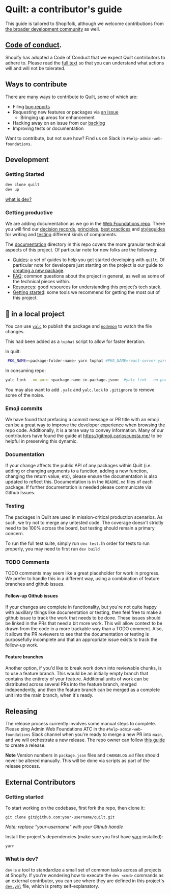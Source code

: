 # Quilt: a contributor's guide

This guide is tailored to Shopifolk, although we welcome contributions from [the broader development community](#external-contributors) as well.

## [Code of conduct](./CODE_OF_CONDUCT.md).

Shopify has adopted a Code of Conduct that we expect Quilt contributors to adhere to. Please read the [full text](./CODE_OF_CONDUCT.md) so that you can understand what actions will and will not be tolerated.

## Ways to contribute

There are many ways to contribute to Quilt, some of which are:

- Filing [bug reports](https://github.com/Shopify/quilt/issues/new?template=BUG_REPORT.md)
- Requesting new features or packages via [an issue](https://github.com/Shopify/quilt/issues/new/choose)
  - Bringing up areas for enhancement
- Hacking away on an issue from our [backlog](https://github.com/Shopify/quilt/issues)
- Improving tests or documentation

Want to contribute, but not sure how? Find us on Slack in `#help-admin-web-foundations`.

## Development

### Getting Started

```bash
dev clone quilt
dev up
```

[what is dev?](#what-is-dev)

### Getting productive

We are adding documentation as we go in the [Web Foundations repo](https://github.com/Shopify/web-foundations). There you will find our [decision records](https://github.com/Shopify/web-foundations/tree/main/handbook/Decision%20Records), [principles](https://github.com/Shopify/web-foundations/tree/main/handbook/Principles), [best practices](https://github.com/Shopify/web-foundations/tree/main/handbook/Best%20Practices) and [styleguides](https://github.com/Shopify/web-foundations/blob/main/handbook/Styleguides) for writing and [testing](https://github.com/Shopify/web-foundations/blob/main/handbook/Best%20Practices/Testing.md) different kinds of components.

The [documentation](../documentation) directory in this repo covers the more granular technical aspects of this project. Of particular note for new folks are the following:

- [Guides](../documentation/guides): a set of guides to help you get started developing with `quilt`. Of particular note for developers just starting on the project is our guide to [creating a new package](../documentation/guides/creating-a-new-package.md).
- [FAQ](../documentation/FAQ.md): common questions about the project in general, as well as some of the technical pieces within.
- [Resources](../documentation/resources.md): good resources for understanding this project’s tech stack.
- [Getting started](../documentation/getting-started.md): some tools we recommend for getting the most out of this project.

## 🎩 in a local project

You can use [`yalc`](https://github.com/wclr/yalc) to publish the package and [`nodemon`](https://nodemon.io/) to watch the file changes.

This had been added as a `tophat` script to allow for faster iteration.

In quilt:

```bash
 PKG_NAME=<package-folder-name> yarn tophat #PKG_NAME=react-server yarn tophat
```

In consuming repo:

```bash
yalc link --no-pure <package-name-in-package.json>  #yalc link --no-pure @shopify/react-server
```

You may also want to add `.yalc` and `yalc.lock` to `.gitignore` to remove some of the noise.

### Emoji commits

We have found that prefacing a commit message or PR title with an emoji can be a great way to improve the developer experience when browsing the repo code. Additionally, it is a terse way to convey information. Many of our contributors have found the guide at https://gitmoji.carloscuesta.me/ to be helpful in preserving this dynamic.

### Documentation

If your change affects the public API of any packages within Quilt (i.e. adding or
changing arguments to a function, adding a new function, changing the
return value, etc), please ensure the documentation is also updated to
reflect this. Documentation is in the `README.md` files of each package. If further documentation is needed please communicate via Github Issues.

### Testing

The packages in Quilt are used in mission-critical production scenarios. As such, we try not to merge any untested code. The coverage doesn't strictly need to be 100% across the board, but testing should remain a primary concern.

To run the full test suite, simply run `dev test`. In order for tests to run properly, you may need to first run `dev build`

### TODO Comments

TODO comments may seem like a great placeholder for work in progress. We prefer to handle this in a different way, using a combination of feature branches and github issues.

#### Follow-up Github issues

If your changes are complete in functionality, but you're not quite happy with auxillary things like documentation or testing, then feel free to make a github issue to track the work that needs to be done. These issues should be linked in the PRs that need a bit more work. This will allow context to be drawn from the code in a more trackable way than a TODO comment. Also, it allows the PR reviewers to see that the documentation or testing is purposefully incomplete and that an appropriate issue exists to track the follow-up work.

#### Feature branches

Another option, if you'd like to break work down into reviewable chunks, is to use a feature branch. This would be an initially empty branch that contains the entirety of your feature. Additional units of work can be distributed across several PRs into the feature branch, merged independently, and then the feature branch can be merged as a complete unit into the main branch, when it's ready.

## Releasing

The release process currently involves some manual steps to complete. Please ping Admin Web Foundations ATC in the `#help-admin-web-foundations` Slack channel when you're ready to merge a new PR into `main`, and we will orchestrate a new release. The repo owner can follow [this guide](../documentation/guides/release-and-deploy.md) to create a release.

**Note** Version numbers in `package.json` files and `CHANGELOG.md` files should never be altered manually. This will be done via scripts as part of the release process.

## External Contributors

### Getting started

To start working on the codebase, first fork the repo, then clone it:

```
git clone git@github.com:your-username/quilt.git
```

_Note: replace "your-username" with your Github handle_

Install the project's dependencies (make sure you first have [yarn](https://yarnpkg.com/) installed):

```
yarn
```

### What is dev?

`dev` is a tool to standardize a small set of common tasks across all projects at Shopify. If you're wondering how to execute the `dev <cmd>` commands as an external contributor, you can see where they are defined in this project's [`dev.yml`](../dev.yml) file, which is pretty self-explanatory.
